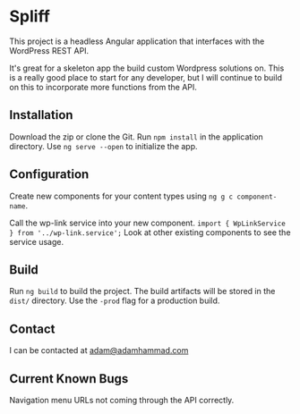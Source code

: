 # Spliff

This project is a headless Angular application that interfaces with the WordPress REST API.

It's great for a skeleton app the build custom Wordpress solutions on. This is a really good place to start for any developer, but I will continue to build on this to incorporate more functions from the API.

## Installation

Download the zip or clone the Git.
Run `npm install` in the application directory.
Use `ng serve --open` to initialize the app.

## Configuration

Create new components for your content types using `ng g c component-name`.

Call the wp-link service into your new component.
`import { WpLinkService } from '../wp-link.service';`
Look at other existing components to see the service usage.

## Build

Run `ng build` to build the project. The build artifacts will be stored in the `dist/` directory. Use the `-prod` flag for a production build.

## Contact

I can be contacted at adam@adamhammad.com

## Current Known Bugs

Navigation menu URLs not coming through the API correctly.
